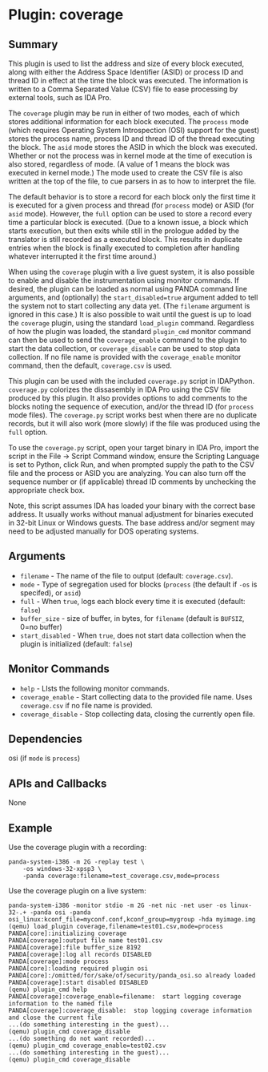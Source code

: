 Plugin: coverage
===========

Summary
-------
This plugin is used to list the address and size of every block executed, along with either the Address Space Identifier (ASID) or process ID and thread ID in effect at the time the block was executed.  The information is written to a Comma Separated Value (CSV) file to ease processing by external tools, such as IDA Pro.

The `coverage` plugin may be run in either of two modes, each of which stores additional information for each block executed.  The `process` mode (which requires Operating System Introspection (OSI) support for the guest) stores the process name, process ID and thread ID of the thread executing the block.  The `asid` mode stores the ASID in which the block was executed.  Whether or not the process was in kernel mode at the time of execution is also stored, regardless of mode.  (A value of 1 means the block was executed in kernel mode.)  The mode used to create the CSV file is also written at the top of the file, to cue parsers in as to how to interpret the file.

The default behavior is to store a record for each block only the first time it is executed for a given process and thread (for `process` mode) or ASID (for `asid` mode).  However, the `full` option can be used to store a record every time a particular block is executed.  (Due to a known issue, a block which starts execution, but then exits while still in the prologue added by the translator is still recorded as a executed block.  This results in duplicate entries when the block is finally executed to completion after handling whatever interrupted it the first time around.)

When using the `coverage` plugin with a live guest system, it is also possible to enable and disable the instrumentation using monitor commands.  If desired, the plugin can be loaded as normal using PANDA command line arguments, and (optionally) the  `start_disabled=true` argument added to tell the system not to start collecting any data yet.  (The `filename` argument is ignored in this case.)  It is also possible to wait until the guest is up to load the `coverage` plugin, using the standard `load_plugin` command.  Regardless of how the plugin was loaded, the standard  `plugin_cmd` monitor command can then be used to send the `coverage_enable` command to the plugin to start the data collection, or `coverage_disable` can be used to stop data collection.  If no file name is provided with the `coverage_enable` monitor command, then the default, `coverage.csv` is used.

This plugin can be used with the included `coverage.py` script in IDAPython. `coverage.py` colorizes the dissasembly in IDA Pro using the CSV file produced by this plugin.  It also provides options to add comments to the blocks noting the sequence of execution, and/or the thread ID (for `process` mode files).  The `coverage.py` script works best when there are no duplicate records, but it will also work  (more slowly) if the file was produced using the `full` option.

To use the `coverage.py` script, open your target binary in IDA Pro, import the script in the File -> Script Command window, ensure the Scripting Language is set to Python, click Run, and when prompted supply the path to the CSV file and the process or ASID you are analyzing.  You can also turn off the sequence number or  (if applicable) thread ID comments by unchecking the appropriate check box.

Note, this script assumes IDA has loaded your binary with the correct base address.  It usually works without manual adjustment for binaries executed in 32-bit Linux or Windows guests.  The base address and/or segment may need to be adjusted manually for DOS operating systems.

Arguments
---------
* `filename` - The name of the file to output (default:  `coverage.csv`).
* `mode` - Type of segregation used for blocks (`process` (the default if `-os` is specifed), or `asid`)
* `full` - When `true`, logs each block every time it is executed (default:  `false`)
* `buffer_size` - size of buffer, in bytes, for `filename` (default is `BUFSIZ`, 0=no buffer)
* `start_disabled` - When `true`, does not start data collection when the plugin is initialized (default:  `false`)

Monitor Commands
------------
* `help` - LIsts the following monitor commands.
* `coverage_enable` - Start collecting data to the provided file name.  Uses `coverage.csv` if no file name is provided.
* `coverage_disable` - Stop collecting data, closing the currently open file.

Dependencies
------------
osi (if `mode` is `process`)

APIs and Callbacks
------------------
None

Example
-------
Use the coverage plugin with a recording:
```
panda-system-i386 -m 2G -replay test \
    -os windows-32-xpsp3 \
    -panda coverage:filename=test_coverage.csv,mode=process
```
Use the coverage plugin on a live system:
```
panda-system-i386 -monitor stdio -m 2G -net nic -net user -os linux-32-.+ -panda osi -panda osi_linux:kconf_file=myconf.conf,kconf_group=mygroup -hda myimage.img
(qemu) load_plugin coverage,filename=test01.csv,mode=process
PANDA[core]:initializing coverage
PANDA[coverage]:output file name test01.csv
PANDA[coverage]:file buffer_size 8192
PANDA[coverage]:log all records DISABLED
PANDA[coverage]:mode process
PANDA[core]:loading required plugin osi
PANDA[core]:/omitted/for/sake/of/security/panda_osi.so already loaded
PANDA[coverage]:start disabled DISABLED
(qemu) plugin_cmd help
PANDA[coverage]:coverage_enable=filename:  start logging coverage information to the named file
PANDA[coverage]:coverage_disable:  stop logging coverage information and close the current file
...(do something interesting in the guest)...
(qemu) plugin_cmd coverage_disable
...(do something do not want recorded)...
(qemu) plugin_cmd coverage_enable=test02.csv
...(do something interesting in the guest)...
(qemu) plugin_cmd coverage_disable
```
